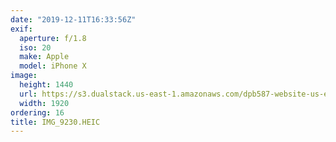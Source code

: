 ```yaml
---
date: "2019-12-11T16:33:56Z"
exif:
  aperture: f/1.8
  iso: 20
  make: Apple
  model: iPhone X
image:
  height: 1440
  url: https://s3.dualstack.us-east-1.amazonaws.com/dpb587-website-us-east-1/asset/gallery/2019-south-america/da72efbd-09f4-d70e-1843-15e397445520~1920.jpg
  width: 1920
ordering: 16
title: IMG_9230.HEIC
---
```

